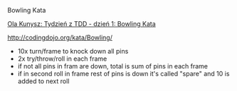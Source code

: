 Bowling Kata

[Ola Kunysz: Tydzień z TDD - dzień 1: Bowling Kata](https://www.youtube.com/watch?v=NTvOAqDN_RE)

http://codingdojo.org/kata/Bowling/

- 10x turn/frame to knock down all pins
- 2x try/throw/roll in each frame
- if not all pins in fram are down, total is sum of pins in each frame
- if in second roll in frame rest of pins is down
it's called "spare" and 10 is added to next roll

